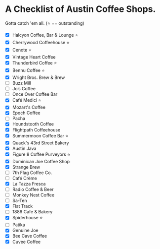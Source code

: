 # A Checklist of Austin Coffee Shops.

Gotta catch 'em all. (:star: == outstanding)

- [x] Halcyon Coffee, Bar & Lounge :star:
- [x] Cherrywood Coffeehouse :star:
- [x] Cenote :star:
- [x] Vintage Heart Coffee
- [x] Thunderbird Coffee :star:
- [x] Bennu Coffee :star:
- [x] Wright Bros. Brew & Brew
- [ ] Buzz Mill
- [ ] Jo’s Coffee
- [ ] Once Over Coffee Bar
- [x] Café Medici :star:
- [x] Mozart's Coffee
- [x] Epoch Coffee
- [ ] Pacha
- [x] Houndstooth Coffee
- [x] Flightpath Coffeehouse
- [x] Summermoon Coffee Bar :star:
- [x] Quack's 43rd Street Bakery
- [x] Austin Java
- [x] Figure 8 Coffee Purveyors :star:
- [x] Dominican Joe Coffee Shop
- [x] Strange Brew
- [ ] 7th Flag Coffee Co.
- [ ] Café Crème
- [x] La Tazza Fresca
- [ ] Radio Coffee & Beer
- [ ] Monkey Nest Coffee
- [ ] Sa-Ten
- [x] Flat Track
- [ ] 1886 Cafe & Bakery
- [x] Spiderhouse :star:
- [ ] Patika
- [x] Genuine Joe
- [x] Bee Cave Coffee
- [x] Cuvee Coffee